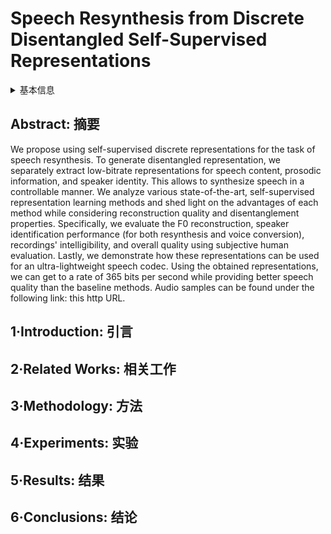 # Speech Resynthesis from Discrete Disentangled Self-Supervised Representations

<details>
<summary>基本信息</summary>

- 标题: "Speech Resynthesis from Discrete Disentangled Self-Supervised Representations"
- 作者:
  - 01 Adam Polyak,
  - 02 Yossi Adi,
  - 03 Jade Copet,
  - 04 Eugene Kharitonov,
  - 05 Kushal Lakhotia,
  - 06 Wei-Ning Hsu,
  - 07 Abdelrahman Mohamed,
  - 08 Emmanuel Dupoux
- 链接:
  - [ArXiv](https://arxiv.org/abs/2104.00355)
  - [Publication](https://doi.org/10.21437/Interspeech.2021-475)
  - [Github]
  - [Demo](http://speechbot.github.io/resynthesis)
- 文件:
  - [ArXiv](_PDF/2104.00355v3_Speech_Resynthesis_from_Discrete_Disentangled_Self-Supervised_Representations.pdf)
  - [Publication](_PDF/2104.00355p0_Speech_Resynthesis_from_Discrete_Disentangled_Self-Supervised_Representations_InterSpeech2021.pdf)

</details>

## Abstract: 摘要

We propose using self-supervised discrete representations for the task of speech resynthesis.
To generate disentangled representation, we separately extract low-bitrate representations for speech content, prosodic information, and speaker identity.
This allows to synthesize speech in a controllable manner.
We analyze various state-of-the-art, self-supervised representation learning methods and shed light on the advantages of each method while considering reconstruction quality and disentanglement properties.
Specifically, we evaluate the F0 reconstruction, speaker identification performance (for both resynthesis and voice conversion), recordings' intelligibility, and overall quality using subjective human evaluation.
Lastly, we demonstrate how these representations can be used for an ultra-lightweight speech codec.
Using the obtained representations, we can get to a rate of 365 bits per second while providing better speech quality than the baseline methods.
Audio samples can be found under the following link: this http URL.

## 1·Introduction: 引言

## 2·Related Works: 相关工作

## 3·Methodology: 方法

## 4·Experiments: 实验

## 5·Results: 结果

## 6·Conclusions: 结论